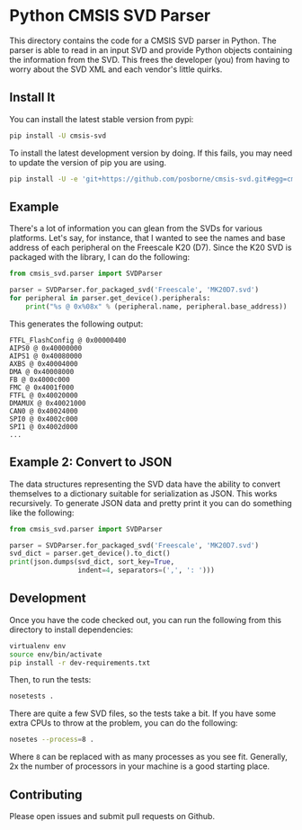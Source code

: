 Python CMSIS SVD Parser
=======================

This directory contains the code for a CMSIS SVD parser in Python.
The parser is able to read in an input SVD and provide Python objects
containing the information from the SVD.  This frees the developer
(you) from having to worry about the SVD XML and each vendor's little
quirks.

Install It
----------

You can install the latest stable version from pypi:

```sh
pip install -U cmsis-svd
```

To install the latest development version by doing.  If this fails,
you may need to update the version of pip you are using.

```sh
pip install -U -e 'git+https://github.com/posborne/cmsis-svd.git#egg=cmsis-svd&subdirectory=python'
````

Example
-------

There's a lot of information you can glean from the SVDs for various
platforms.  Let's say, for instance, that I wanted to see the names
and base address of each peripheral on the Freescale K20 (D7).  Since the
K20 SVD is packaged with the library, I can do the following:

```python
from cmsis_svd.parser import SVDParser

parser = SVDParser.for_packaged_svd('Freescale', 'MK20D7.svd')
for peripheral in parser.get_device().peripherals:
    print("%s @ 0x%08x" % (peripheral.name, peripheral.base_address))
```

This generates the following output:

```
FTFL_FlashConfig @ 0x00000400
AIPS0 @ 0x40000000
AIPS1 @ 0x40080000
AXBS @ 0x40004000
DMA @ 0x40008000
FB @ 0x4000c000
FMC @ 0x4001f000
FTFL @ 0x40020000
DMAMUX @ 0x40021000
CAN0 @ 0x40024000
SPI0 @ 0x4002c000
SPI1 @ 0x4002d000
...
```

Example 2: Convert to JSON
--------------------------

The data structures representing the SVD data have the ability to
convert themselves to a dictionary suitable for serialization as
JSON.  This works recursively.  To generate JSON data and pretty print
it you can do something like the following:

```python
from cmsis_svd.parser import SVDParser

parser = SVDParser.for_packaged_svd('Freescale', 'MK20D7.svd')
svd_dict = parser.get_device().to_dict()
print(json.dumps(svd_dict, sort_key=True,
                 indent=4, separators=(',', ': ')))
```

Development
-----------

Once you have the code checked out, you can run the following from
this directory to install dependencies:

```sh
virtualenv env
source env/bin/activate
pip install -r dev-requirements.txt
```

Then, to run the tests:

```sh
nosetests .
```

There are quite a few SVD files, so the tests take a bit.  If you have
some extra CPUs to throw at the problem, you can do the following:

```sh
nosetes --process=8 .
```

Where `8` can be replaced with as many processes as you see fit.
Generally, 2x the number of processors in your machine is a good
starting place.

Contributing
------------

Please open issues and submit pull requests on Github.
